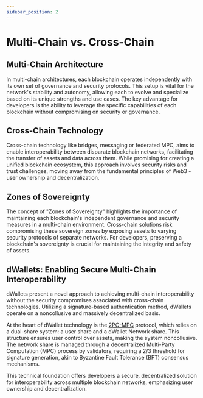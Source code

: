```yaml
---
sidebar_position: 2
---
```


# Multi-Chain vs. Cross-Chain

## Multi-Chain Architecture

In multi-chain architectures, each blockchain operates independently with its own set of governance and security
protocols. This setup is vital for the network's stability and autonomy, allowing each to evolve and specialize based on
its unique strengths and use cases. The key advantage for developers is the ability to leverage the specific
capabilities of each blockchain without compromising on security or governance.

## Cross-Chain Technology

Cross-chain technology like bridges, messaging or federated MPC, aims to enable interoperability between disparate
blockchain networks, facilitating the transfer of assets and data across them. While promising for creating a unified
blockchain ecosystem, this approach involves security risks and trust challenges, moving away from the fundamental
principles of Web3 - user ownership and decentralization.

## Zones of Sovereignty

The concept of "Zones of Sovereignty" highlights the importance of maintaining each blockchain's independent governance
and security measures in a multi-chain environment. Cross-chain solutions risk compromising these sovereign zones by
exposing assets to varying security protocols of separate networks. For developers, preserving a blockchain's
sovereignty is crucial for maintaining the integrity and safety of assets.

## dWallets: Enabling Secure Multi-Chain Interoperability

dWallets present a novel approach to achieving multi-chain interoperability without the security compromises associated
with cross-chain technologies. Utilizing a signature-based authentication method, dWallets operate on a noncollusive and
massively decentralized basis.

At the heart of dWallet technology is the [2PC-MPC](cryptography/2pc-mpc.md) protocol, which relies on a dual-share
system: a user share and a dWallet Network share. This structure ensures user control over assets, making the system
noncollusive. The network share is managed through a decentralized Multi-Party Computation (MPC) process by validators,
requiring a 2/3 threshold for signature generation, akin to Byzantine Fault Tolerance (BFT) consensus mechanisms.

This technical foundation offers developers a secure, decentralized solution for interoperability across multiple
blockchain networks, emphasizing user ownership and decentralization.
